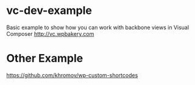 vc-dev-example
==============

Basic example to show how you can work with backbone views in Visual Composer http://vc.wpbakery.com


# Other Example

https://github.com/khromov/wp-custom-shortcodes
